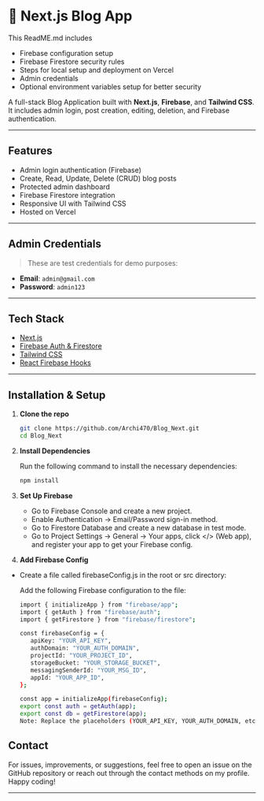 # 📝 Next.js Blog App

This ReadME.md includes

- Firebase configuration setup
- Firebase Firestore security rules
- Steps for local setup and deployment on Vercel
- Admin credentials
- Optional environment variables setup for better security

A full-stack Blog Application built with **Next.js**, **Firebase**, and **Tailwind CSS**.  
It includes admin login, post creation, editing, deletion, and Firebase authentication.

---

## Features

- Admin login authentication (Firebase)
- Create, Read, Update, Delete (CRUD) blog posts
- Protected admin dashboard
- Firebase Firestore integration
- Responsive UI with Tailwind CSS
- Hosted on Vercel

---

## Admin Credentials

> These are test credentials for demo purposes:

- **Email**: `admin@gmail.com`  
- **Password**: `admin123`

---

##  Tech Stack

- [Next.js](https://nextjs.org/)
- [Firebase Auth & Firestore](https://firebase.google.com/)
- [Tailwind CSS](https://tailwindcss.com/)
- [React Firebase Hooks](https://github.com/CSFrequency/react-firebase-hooks)

---

## Installation & Setup

1. **Clone the repo**
   ```bash
   git clone https://github.com/Archi470/Blog_Next.git
   cd Blog_Next

2. **Install Dependencies**
    
    Run the following command to install the necessary     dependencies:
    ```bash    
    npm install

3. **Set Up Firebase**

    - Go to Firebase Console and create a new project.
    - Enable Authentication → Email/Password sign-in method.
    - Go to Firestore Database and create a new database in test mode.
    - Go to Project Settings → General → Your apps, click </> (Web app), and register your app to get your Firebase config.

4. **Add Firebase Config**

- Create a file called firebaseConfig.js in the root or src directory:

    
    Add the following Firebase configuration to the file:
     ```bash
    import { initializeApp } from "firebase/app";
    import { getAuth } from "firebase/auth";
    import { getFirestore } from "firebase/firestore";

    const firebaseConfig = {
        apiKey: "YOUR_API_KEY",
        authDomain: "YOUR_AUTH_DOMAIN",
        projectId: "YOUR_PROJECT_ID",
        storageBucket: "YOUR_STORAGE_BUCKET",
        messagingSenderId: "YOUR_MSG_ID",
        appId: "YOUR_APP_ID",
    };

    const app = initializeApp(firebaseConfig);
    export const auth = getAuth(app);
    export const db = getFirestore(app);
    Note: Replace the placeholders (YOUR_API_KEY, YOUR_AUTH_DOMAIN, etc.) with your actual Firebase credentials.


## Contact
For issues, improvements, or suggestions, feel free to open an issue on the GitHub repository or reach out through the contact methods on my profile. Happy coding! 

---
